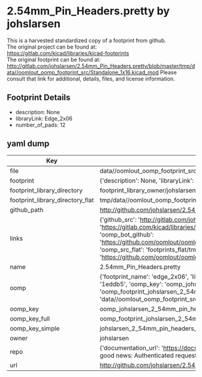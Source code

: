 # 2.54mm_Pin_Headers.pretty by johslarsen  
This is a harvested standardized copy of a footprint from github.  
The original project can be found at:  
https://gitlab.com/kicad/libraries/kicad-footprints  
The original footprint can be found at:
http://gitlab.com/johslarsen/2.54mm_Pin_Headers.pretty/blob/master/tmp/data//oomlout_oomp_footprint_src/Standalone_1x16.kicad_mod
Please consult that link for additional, details, files, and license information.  
## Footprint Details
* description: None  
* libraryLink: Edge_2x06  
* number_of_pads: 12  
## yaml dump  
| Key | Value |  
| --- | --- |  
| file | data//oomlout_oomp_footprint_src/2.54mm_Pin_Headers.pretty/Edge_2x06.kicad_mod |  
| footprint | {'description': None, 'libraryLink': 'Edge_2x06', 'number_of_pads': 12} |  
| footprint_library_directory | footprint_library_owner/johslarsen_2.54mm_Pin_Headers.pretty |  
| footprint_library_directory_flat | tmp/data//oomlout_oomp_footprint_src/footprints_flat/johslarsen_2_54mm_pin_headers_edge_2x06/working |  
| github_path | http://github.com/johslarsen/2.54mm_Pin_Headers.pretty/blob/master/tmp/data//oomlout_oomp_footprint_src/Edge_2x06.kicad_mod |  
| links | {'github_src': 'http://gitlab.com/johslarsen/2.54mm_Pin_Headers.pretty/blob/master/tmp/data//oomlout_oomp_footprint_src/Standalone_1x16.kicad_mod', 'github_src_repo': 'https://gitlab.com/kicad/libraries/kicad-footprints', 'oomp_bot': 'tmp/data//oomlout_oomp_footprint_src/footprints/johslarsen_2_54mm_pin_headers_edge_2x06/working', 'oomp_bot_github': 'https://github.com/oomlout/oomlout_oomp_footprint_bot/tree/main/tmp/data//oomlout_oomp_footprint_src/footprints/johslarsen_2_54mm_pin_headers_edge_2x06/working', 'oomp_src_flat': 'footprints_flat/tmp/data//oomlout_oomp_footprint_src/footprints_flat/johslarsen_2_54mm_pin_headers_edge_2x06/working', 'oomp_src_flat_github': 'https://github.com/oomlout/oomlout_oomp_footprint_src/tree/main/tmp/data//oomlout_oomp_footprint_src/footprints_flat/johslarsen_2_54mm_pin_headers_edge_2x06/working'} |  
| name | 2.54mm_Pin_Headers.pretty |  
| oomp | {'footprint_name': 'edge_2x06', 'library_name': '2_54mm_pin_headers', 'md5': '1eddb5dfd43645c619bcfa300f9f1ddf', 'md5_10': '1eddb5dfd4', 'md5_5': '1eddb', 'md5_6': '1eddb5', 'oomp_key': 'oomp_johslarsen_2_54mm_pin_headers_edge_2x06', 'oomp_key_extra': 'oomp_footprint_johslarsen_2_54mm_pin_headers_edge_2x06', 'oomp_key_full': 'oomp_footprint_johslarsen_2_54mm_pin_headers_edge_2x06_1eddb5', 'oomp_key_simple': 'johslarsen_2_54mm_pin_headers_edge_2x06', 'original_filename': 'data//oomlout_oomp_footprint_src/2.54mm_Pin_Headers.pretty/Edge_2x06.kicad_mod', 'owner_name': 'johslarsen'} |  
| oomp_key | oomp_johslarsen_2_54mm_pin_headers_edge_2x06 |  
| oomp_key_full | oomp_footprint_johslarsen_2_54mm_pin_headers_edge_2x06 |  
| oomp_key_simple | johslarsen_2_54mm_pin_headers_edge_2x06 |  
| owner | johslarsen |  
| repo | {'documentation_url': 'https://docs.github.com/rest/overview/resources-in-the-rest-api#rate-limiting', 'message': "API rate limit exceeded for 84.66.142.224. (But here's the good news: Authenticated requests get a higher rate limit. Check out the documentation for more details.)"} |  
| url | http://github.com/johslarsen/2.54mm_Pin_Headers.pretty |  

